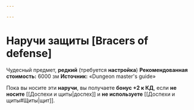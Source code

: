 ```yaml
---

---
```

# Наручи защиты [Bracers of defense]

Чудесный предмет, **редкий** (требуется **настройка**)
**Рекомендованная стоимость:** 6000 зм
**Источник:** «Dungeon master's guide»

Пока вы носите эти **наручи**, вы получаете **бонус +2 к КД**, если **не носите** [[Доспехи и щиты|доспех]] и **не используете** [[Доспехи и щиты#Щиты|щит]].
